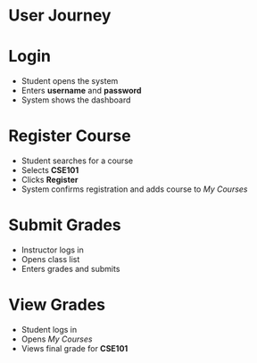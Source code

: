 # User Journey

# Login
- Student opens the system
- Enters **username** and **password**
- System shows the dashboard

# Register Course
- Student searches for a course
- Selects **CSE101**
- Clicks **Register**
- System confirms registration and adds course to *My Courses*

# Submit Grades
- Instructor logs in
- Opens class list
- Enters grades and submits

# View Grades
- Student logs in
- Opens *My Courses*
- Views final grade for **CSE101**
